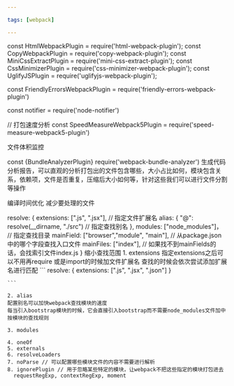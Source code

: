 ```yaml
---

tags: [webpack]

---
```


const HtmlWebpackPlugin = require('html-webpack-plugin');
const CopyWebpackPlugin = require('copy-webpack-plugin');
const MiniCssExtractPlugin = require('mini-css-extract-plugin');
const CssMinimizerPlugin = require('css-minimizer-webpack-plugin');
const UglifyJSPlugin = require('uglifyjs-webpack-plugin');

const FriendlyErrorsWebpackPlugin = require('friendly-errors-webpack-plugin')

const notifier = require('node-notifier')

// 打包速度分析
const SpeedMeasureWebpack5Plugin = require('speed-measure-webpack5-plugin')



文件体积监控

<!-- 文件体积监控 -->
const {BundleAnalyzerPlugin} require('webpack-bundle-analyzer')
生成代码分析报告，可以直观的分析打包出的文件包含哪些，大小占比如何，模块包含关系，依赖项，文件是否重复，压缩后大小如何等，针对这些我们可以进行文件分割等操作


编译时间优化
  减少要处理的文件

  resolve: {
    extensions: [".js", ".jsx"], // 指定文件扩展名
    alias: {
      "@": resolve(__dirname, "./src") // 指定查找别名
    },
    modules: ["node_modules"]， // 指定查找目录
    mainField: ["browser","module", "main"], // 从package.json中的哪个字段查找入口文件
    mainFiles: ["index"], // 如果找不到mainFields的话，会找索引文件index.js
  }
  缩小查找范围
    1. extensions
    指定extensions之后可以不用再require 或是import的时候加文件扩展名
    查找的时候会依次尝试添加扩展名进行匹配
    ```
      resolve: {
        extensions: [".js", ".jsx", ".json"]
      }

    ```

    2. alias 
    配置别名可以加快webpack查找模块的速度
    每当引入bootstrap模块的时候，它会直接引入bootstrap而不需要node_modules文件加中按模块的查找规则

    3. modules

    4. oneOf 
    5. externals
    6. resolveLoaders
    7. noParse // 可以配置哪些模块文件的内容不需要进行解析
    8. ignorePlugin // 用于忽略某些特定的模块，让webpack不把这些指定的模块打包进去
      requestRegExp, contextRegExp, moment